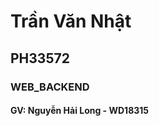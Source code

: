 <h1>Trần Văn Nhật</h1>
<h2>PH33572</h2>
<h3>WEB_BACKEND</h3>
<h4><b>GV: Nguyễn Hải Long - </b> WD18315</h4>
